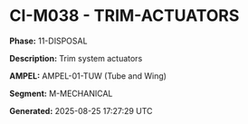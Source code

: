 # CI-M038 - TRIM-ACTUATORS

**Phase:** 11-DISPOSAL

**Description:** Trim system actuators

**AMPEL:** AMPEL-01-TUW (Tube and Wing)

**Segment:** M-MECHANICAL

**Generated:** 2025-08-25 17:27:29 UTC
